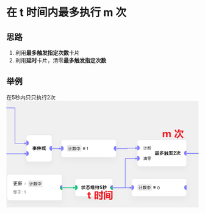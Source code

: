 # 在 t 时间内最多执行 m 次
## 思路
1. 利用**最多触发指定次数**卡片
2. 利用**延时**卡片，清零**最多触发指定次数**

## 举例
在5秒内只只执行2次<br>
![img_1.png](img_1.png)
